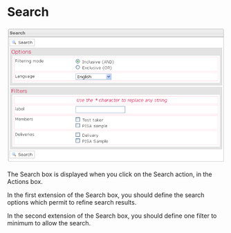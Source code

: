 <!--
parent:
    title: Manage_Groups
author:
    - 'Jérôme Bogaerts'
created_at: '2012-04-12 18:29:36'
updated_at: '2013-03-13 13:59:31'
tags:
    - 'Manage Groups'
-->

Search
======

![](../resources/groups-search.png)

The Search box is displayed when you click on the Search action, in the Actions box.

In the first extension of the Search box, you should define the search options which permit to refine search results.

In the second extension of the Search box, you should define one filter to minimum to allow the search.

